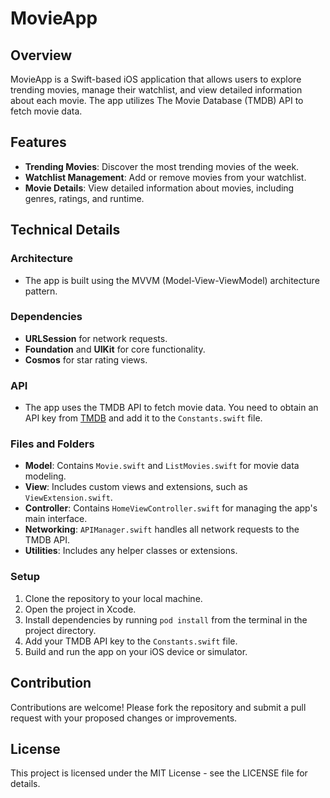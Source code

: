 # MovieApp

## Overview
MovieApp is a Swift-based iOS application that allows users to explore trending movies, manage their watchlist, and view detailed information about each movie. The app utilizes The Movie Database (TMDB) API to fetch movie data.

## Features
- **Trending Movies**: Discover the most trending movies of the week.
- **Watchlist Management**: Add or remove movies from your watchlist.
- **Movie Details**: View detailed information about movies, including genres, ratings, and runtime.

## Technical Details

### Architecture
- The app is built using the MVVM (Model-View-ViewModel) architecture pattern.

### Dependencies
- **URLSession** for network requests.
- **Foundation** and **UIKit** for core functionality.
- **Cosmos** for star rating views.

### API
- The app uses the TMDB API to fetch movie data. You need to obtain an API key from [TMDB](https://www.themoviedb.org/documentation/api) and add it to the `Constants.swift` file.

### Files and Folders
- **Model**: Contains `Movie.swift` and `ListMovies.swift` for movie data modeling.
- **View**: Includes custom views and extensions, such as `ViewExtension.swift`.
- **Controller**: Contains `HomeViewController.swift` for managing the app's main interface.
- **Networking**: `APIManager.swift` handles all network requests to the TMDB API.
- **Utilities**: Includes any helper classes or extensions.

### Setup
1. Clone the repository to your local machine.
2. Open the project in Xcode.
3. Install dependencies by running `pod install` from the terminal in the project directory.
4. Add your TMDB API key to the `Constants.swift` file.
5. Build and run the app on your iOS device or simulator.

## Contribution
Contributions are welcome! Please fork the repository and submit a pull request with your proposed changes or improvements.

## License
This project is licensed under the MIT License - see the LICENSE file for details.